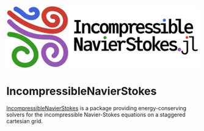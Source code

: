 ![Logo](assets/logo_text_dots.png)

# IncompressibleNavierStokes

[IncompressibleNavierStokes](https://github.com/agdestein/IncompressibleNavierStokes.jl) is
a package providing energy-conserving solvers for the incompressible Navier-Stokes equations
on a staggered cartesian grid.
